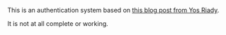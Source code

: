 This is an authentication system based on [this blog post from Yos Riady](https://yos.io/2016/01/07/stateless-authentication-with-json-web-tokens/).

It is not at all complete or working.

